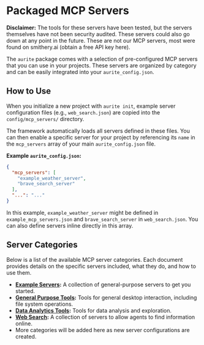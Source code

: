 # Packaged MCP Servers

**Disclaimer:** The tools for these servers have been tested, but the servers themselves have not been security audited. These servers could also go down at any point in the future. These are not our MCP servers, most were found on smithery.ai (obtain a free API key here).

The `aurite` package comes with a selection of pre-configured MCP servers that you can use in your projects. These servers are organized by category and can be easily integrated into your `aurite_config.json`.

## How to Use

When you initialize a new project with `aurite init`, example server configuration files (e.g., `web_search.json`) are copied into the `config/mcp_servers/` directory.

The framework automatically loads all servers defined in these files. You can then enable a specific server for your project by referencing its `name` in the `mcp_servers` array of your main `aurite_config.json` file.

**Example `aurite_config.json`:**

```json
{
  "mcp_servers": [
    "example_weather_server",
    "brave_search_server"
  ],
  "...": "..."
}
```

In this example, `example_weather_server` might be defined in `example_mcp_servers.json` and `brave_search_server` in `web_search.json`. You can also define servers inline directly in this array.

## Server Categories

Below is a list of the available MCP server categories. Each document provides details on the specific servers included, what they do, and how to use them.

*   **[Example Servers](servers/example_mcp_servers.md):** A collection of general-purpose servers to get you started.
*   **[General Purpose Tools](servers/general_purpose_servers.md):** Tools for general desktop interaction, including file system operations.
*   **[Data Analytics Tools](servers/data_analytics_servers.md):** Tools for data analysis and exploration.
*   **[Web Search](servers/web_search_servers.md):** A collection of servers to allow agents to find information online.
*   More categories will be added here as new server configurations are created.
